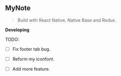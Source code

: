 ## MyNote
> Build with React Native, Native Base and Redux.

**Developing**

TODO:
- [ ] Fix footer tab bug.
- [ ] Reform my iconfont.
- [ ] Add more feature.

